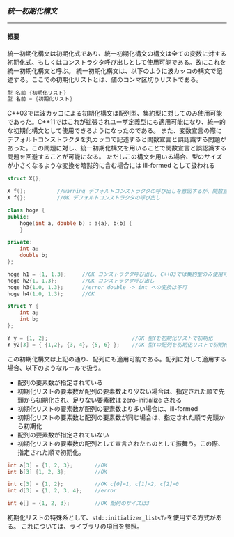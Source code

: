 ### *統一初期化構文*
---
#### 概要
統一初期化構文は初期化式であり、統一初期化構文の構文は全ての変数に対する初期化式、もしくはコンストラクタ呼び出しとして使用可能である。故にこれを統一初期化構文と呼ぶ。
統一初期化構文は、以下のように波カッコの構文で記述する。ここでの初期化リストとは、値のコンマ区切りリストである。

```c++
型 名前 {初期化リスト}
型 名前 = {初期化リスト}
```

C++03では波カッコによる初期化構文は配列型、集約型に対してのみ使用可能であった。C++11ではこれが拡張されユーザ定義型にも適用可能になり、統一的な初期化構文として使用できるようになったのである。
また、変数宣言の際にデフォルトコンストラクタを丸カッコで記述すると関数宣言と誤認識する問題があった。この問題に対し、統一初期化構文を用いることで関数宣言と誤認識する問題を回避することが可能になる。
ただしこの構文を用いる場合、型のサイズが小さくなるような変換を暗黙的に含む場合には ill-formed として扱われる



```c++
struct X{};

X f();          //warning デフォルトコンストラクタの呼び出しを意図するが、関数宣言として解釈。
X f{};          //OK デフォルトコンストラクタの呼び出し

class hoge {
public:
    hoge(int a, double b) : a{a}, b{b} {
    }

private:
    int a;
    double b;
};

hoge h1 = {1, 1.3};     //OK コンストラクタ呼び出し, C++03では集約型のみ使用可
hoge h2{1, 1.3};        //OK コンストラクタ呼び出し
hoge h3{1.0, 1.3};      //error double -> int への変換は不可
hoge h4(1.0, 1.3);      //OK

struct Y {
    int a;
    int b;
};

Y y = {1, 2};                           //OK 型Yを初期化リストで初期化
Y y2[3] = { {1,2}, {3, 4}, {5, 6} };    //OK 型Yの配列を初期化リストで初期化
```

この初期化構文は上記の通り、配列にも適用可能である。配列に対して適用する場合、以下のようなルールで扱う。
 * 配列の要素数が指定されている
  * 初期化リストの要素数が配列の要素数より少ない場合は、指定された順で先頭から初期化され、足りない要素数は zero-initialize される
  * 初期化リストの要素数が配列の要素数より多い場合は、ill-formed
  * 初期化リストの要素数と配列の要素数が同じ場合は、指定された順で先頭から初期化
 * 配列の要素数が指定されていない
  * 初期化リストの要素数の配列として宣言されたものとして振舞う。この際、指定された順で初期化。

```c++
int a[3] = {1, 2, 3};       //OK
int b[3] {1, 2, 3};         //OK

int c[3] = {1, 2};          //OK c[0]=1, c[1]=2, c[2]=0
int d[3] = {1, 2, 3, 4};    //error

int e[] = {1, 2, 3};        //OK 配列のサイズは3
```

初期化リストの特殊系として、`std::initializer_list<T>`を使用する方式がある。
これについては、ライブラリの項目を参照。
